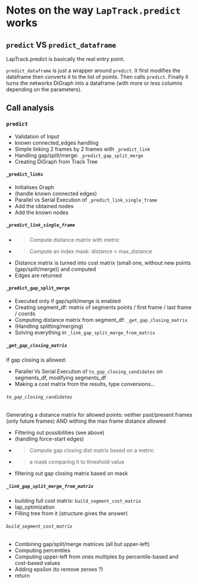 # Notes on the way `LapTrack.predict` works #

## `predict` VS `predict_dataframe`
LapTrack.predict is basically the real entry point.

`predict_dataframe` is just a wrapper around `predict`.
It first modifies the dataframe then converts it to the list of points.
Then calls `predict`.
Finally it turns the networkx DiGraph into a dataframe (with more or less
columns depending on the parameters).

## Call analysis

### `predict`
- Validation of Input
- known connected_edges handling
- Simple linking 2 frames by 2 frames with `_predict_link`
- Handling gap/split/merge: `_predict_gap_split_merge`
- Creating DiGraph from Track Tree

#### `_predict_links`
- Initialises Graph
- (handle known connected edges)
- Parallel vs Serial Execution of `_predict_link_single_frame`
- Add the obtained nodes
- Add the known nodes

##### `_predict_link_single_frame`
- > Compute distance matrix with metric
- > Compute an index mask: distance < max_distance 
- Distance matrix is turned into cost matrix 
  (small one, without new points (gap/split/merge)) and computed
- Edges are returned

#### `_predict_gap_split_merge`
- Executed only if gap/split/merge is enabled
- Creating segment_df: matrix of segments points / first frame / last frame / coords
- Computing distance matrix from segment_df: `_get_gap_closing_matrix`
- (Handling splitting/merging)
- Solving everything in `_link_gap_split_merge_from_matrix`

##### `_get_gap_closing_matrix`
If gap closing is allowed:
- Parallel Vs Serial Execution of `to_gap_closing_candidates` 
  on segments_df, modifying segments_df
- Making a cost matrix from the results, type conversions...

###### `to_gap_closing_candidates`
Generating a distance matrix for allowed points: neither past/present frames (only future frames) AND withing the max frame distance allowed
- Filtering out possibilities (see above)
- (handling force-start edges)
- > Compute gap closing dist matrix based on a metric
- > a mask comparing it to threshold value
- filtering out gap closing matrix based on mask

##### `_link_gap_split_merge_from_matrix`
- building full cost matrix: `build_segment_cost_matrix`
- lap_optimization
- Filling tree from it (structure gives the answer)

###### `build_segment_cost_matrix`
- Combining gap/split/merge matrices (all but upper-left)
- Computing percentiles
- Computing upper-left from ones multiples by percentile-based and cost-based values
- Adding epsilon (to remove zeroes ?)
- return



